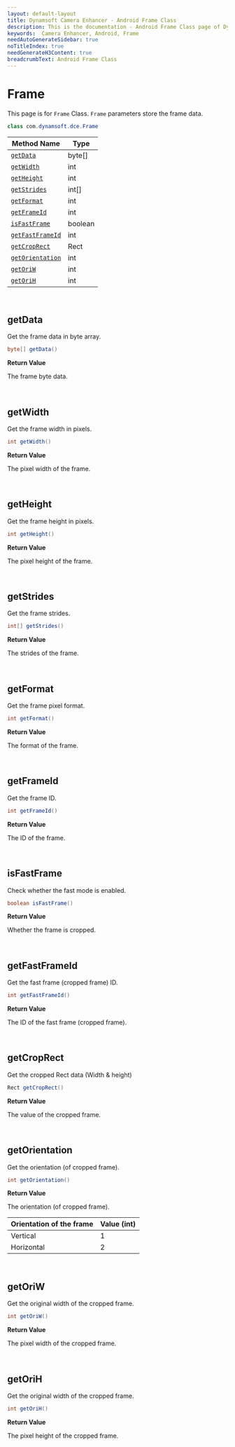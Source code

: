 ```yaml
---
layout: default-layout
title: Dynamsoft Camera Enhancer - Android Frame Class
description: This is the documentation - Android Frame Class page of Dynamsoft Camera Enhancer.
keywords:  Camera Enhancer, Android, Frame
needAutoGenerateSidebar: true
noTitleIndex: true
needGenerateH3Content: true
breadcrumbText: Android Frame Class
---
```


# Frame

This page is for `Frame` Class. `Frame` parameters store the frame data.

```Java
class com.dynamsoft.dce.Frame
```

| Method Name | Type |
| ----------- | ---- |
| [`getData`](#getdata) | byte[] |
| [`getWidth`](#getwidth) | int |
| [`getHeight`](#getheight) | int |
| [`getStrides`](#getstrides) | int[] |
| [`getFormat`](#getformat) | int |
| [`getFrameId`](#getframeid) | int |
| [`isFastFrame`](#isfastframe) | boolean |
| [`getFastFrameId`](#getfastframeid) | int |
| [`getCropRect`](#getcroprect) | Rect |
| [`getOrientation`](#getorientation) | int |
| [`getOriW`](#getoriw) | int |
| [`getOriH`](#getorih) | int |

&nbsp;

## getData

Get the frame data in byte array.

```java
byte[] getData()
```

**Return Value**

The frame byte data.


&nbsp;

## getWidth

Get the frame width in pixels.

```java
int getWidth()
```

**Return Value**

The pixel width of the frame.


&nbsp;

## getHeight

Get the frame height in pixels.

```java
int getHeight()
```

**Return Value**

The pixel height of the frame.


&nbsp;

## getStrides

Get the frame strides.

```java
int[] getStrides()
```

**Return Value**

The strides of the frame.


&nbsp;

## getFormat

Get the frame pixel format.

```java
int getFormat()
```

**Return Value**

The format of the frame.


&nbsp;

## getFrameId

Get the frame ID.

```java
int getFrameId()
```

**Return Value**

The ID of the frame.


&nbsp;

## isFastFrame

Check whether the fast mode is enabled.

```java
boolean isFastFrame()
```

**Return Value**

Whether the frame is cropped.


&nbsp;

## getFastFrameId

Get the fast frame (cropped frame) ID.

```java
int getFastFrameId()
```

**Return Value**

The ID of the fast frame (cropped frame).


&nbsp;

## getCropRect

Get the cropped Rect data (Width & height)

```java
Rect getCropRect()
```

**Return Value**

The value of the cropped frame.

&nbsp;

## getOrientation

Get the orientation (of cropped frame).

```java
int getOrientation()
```

**Return Value**

The orientation (of cropped frame).

| Orientation of the frame | Value (int) |
|--------------------------|-------|
| Vertical | 1 |
| Horizontal | 2 |

&nbsp;

## getOriW

Get the original width of the cropped frame.

```java
int getOriW()
```

**Return Value**

The pixel width of the cropped frame.

&nbsp;

## getOriH

Get the original width of the cropped frame.

```java
int getOriH()
```

**Return Value**

The pixel height of the cropped frame.
